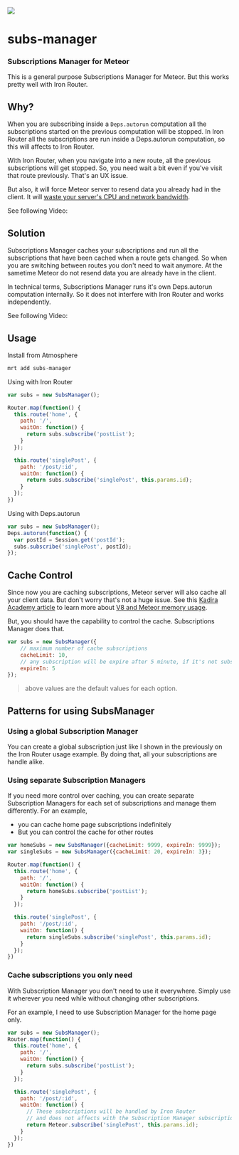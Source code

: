 [![](https://api.travis-ci.org/meteorhacks/subs-manager.svg)](https://travis-ci.org/meteorhacks/subs-manager)

# subs-manager
### Subscriptions Manager for Meteor

This is a general purpose Subscriptions Manager for Meteor. But this works pretty well with Iron Router.

## Why?

When you are subscribing inside a `Deps.autorun` computation all the subscriptions started on the previous computation will be stopped.
In Iron Router all the subscriptions are run inside a Deps.autorun computation, so this will affects to Iron Router.

With Iron Router, when you navigate into a new route, all the previous subscriptions will get stopped.
So, you need wait a bit even if you've visit that route previously. That's an UX issue.

But also, it will force Meteor server to resend data you already had in the client. It will [waste your server's CPU and network bandwidth](https://kadira.io/academy/reduce-bandwidth-and-cpu-waste/).

See following Video:


## Solution

Subscriptions Manager caches your subscriptions and run all the subscriptions that have been cached when a route gets changed. So when you are switching between routes you don't need to wait anymore. At the sametime Meteor do not resend data you are already have in the client.

In technical terms, Subscriptions Manager runs it's own Deps.autorun computation internally. So it does not interfere with Iron Router and works independently.

See following Video:

## Usage

Install from Atmosphere

~~~js
mrt add subs-manager
~~~

Using with Iron Router

~~~js
var subs = new SubsManager();

Router.map(function() {
  this.route('home', {
    path: '/',
    waitOn: function() {
      return subs.subscribe('postList');
    }
  });

  this.route('singlePost', {
    path: '/post/:id',
    waitOn: function() {
      return subs.subscribe('singlePost', this.params.id);
    }
  });
})
~~~

Using with Deps.autorun

~~~js
var subs = new SubsManager();
Deps.autorun(function() {
  var postId = Session.get('postId');
  subs.subscribe('singlePost', postId);
});
~~~

## Cache Control

Since now you are caching subscriptions, Meteor server will also cache all your client data. But don't worry that's not a huge issue. See this [Kadira Academy article](https://kadira.io/academy/optimize-memory-usage/) to learn more about [V8 and Meteor memory usage](https://kadira.io/academy/optimize-memory-usage/).

But, you should have the capability to control the cache. Subscriptions Manager does that.

~~~js
var subs = new SubsManager({
    // maximum number of cache subscriptions
    cacheLimit: 10,
    // any subscription will be expire after 5 minute, if it's not subscribed again
    expireIn: 5
});
~~~

> above values are the default values for each option.

## Patterns for using SubsManager

### Using a global Subscription Manager

You can create a global subscription just like I shown in the previously on the Iron Router usage example. By doing that, all your subscriptions are handle alike.

### Using separate Subscription Managers

If you need more control over caching, you can create separate Subscription Managers for each set of subscriptions and manage them differently. For an example,

* you can cache home page subscriptions indefinitely
* But you can control the cache for other routes

~~~js
var homeSubs = new SubsManager({cacheLimit: 9999, expireIn: 9999});
var singleSubs = new SubsManager({cacheLimit: 20, expireIn: 3});

Router.map(function() {
  this.route('home', {
    path: '/',
    waitOn: function() {
      return homeSubs.subscribe('postList');
    }
  });

  this.route('singlePost', {
    path: '/post/:id',
    waitOn: function() {
      return singleSubs.subscribe('singlePost', this.params.id);
    }
  });
})
~~~

### Cache subscriptions you only need

With Subscription Manager you don't need to use it everywhere. Simply use it wherever you need while without changing other subscriptions.

For an example, I need to use Subscription Manager for the home page only.

~~~js
var subs = new SubsManager();
Router.map(function() {
  this.route('home', {
    path: '/',
    waitOn: function() {
      return subs.subscribe('postList');
    }
  });

  this.route('singlePost', {
    path: '/post/:id',
    waitOn: function() {
      // These subscriptions will be handled by Iron Router
      // and does not affects with the Subscription Manager subscriptions
      return Meteor.subscribe('singlePost', this.params.id);
    }
  });
})
~~~
